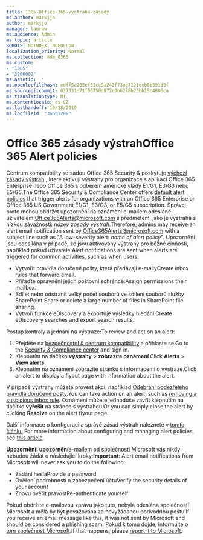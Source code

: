 ```yaml
---
title: 1385-Office-365-výstraha-zásady
ms.author: markjjo
author: markjjo
manager: lauraw
ms.audience: Admin
ms.topic: article
ROBOTS: NOINDEX, NOFOLLOW
localization_priority: Normal
ms.collection: Adm_O365
ms.custom:
- "1385"
- "3200002"
ms.assetid: ''
ms.openlocfilehash: edff5a265cf31ce9a242f73ae7121ccb8b591d5f
ms.sourcegitcommit: 037331d71f06750d972c0b6278b23bb15c4806ca
ms.translationtype: MT
ms.contentlocale: cs-CZ
ms.lasthandoff: 10/18/2019
ms.locfileid: "36661289"
---
```

# <a name="office-365-alert-policies"></a><span data-ttu-id="7a5cb-102">Office 365 zásady výstrah</span><span class="sxs-lookup"><span data-stu-id="7a5cb-102">Office 365 Alert policies</span></span>

<span data-ttu-id="7a5cb-103">Centrum kompatibility se sadou Office 365 Security & poskytuje [výchozí zásady výstrah](https://docs.microsoft.com/office365/securitycompliance/alert-policies#default-alert-policies) , které aktivují výstrahy pro organizace s aplikací Office 365 Enterprise nebo Office 365 s odběrem americké vlády E1/G1, E3/G3 nebo E5/G5.</span><span class="sxs-lookup"><span data-stu-id="7a5cb-103">The Office 365 Security & Compliance Center offers [default alert policies](https://docs.microsoft.com/office365/securitycompliance/alert-policies#default-alert-policies) that trigger alerts for organizations with an Office 365 Enterprise or Office 365 US Government E1/G1, E3/G3, or E5/G5 subscription.</span></span> <span data-ttu-id="7a5cb-104">Správci proto mohou obdržet upozornění na oznámení e-mailem odeslané uživatelem Office365Alerts@microsoft.com s předmětem, jako je výstraha s nízkou závažností: *název zásady výstrah*.</span><span class="sxs-lookup"><span data-stu-id="7a5cb-104">Therefore, admins may receive an alert email notification sent by Office365Alerts@microsoft.com with a subject line such as "A low-severity alert: *name of alert policy*".</span></span> <span data-ttu-id="7a5cb-105">Upozornění jsou odesílána v případě, že jsou aktivovány výstrahy pro běžné činnosti, například pokud uživatelé:</span><span class="sxs-lookup"><span data-stu-id="7a5cb-105">Alert notifications are sent when alerts are triggered for common activities, such as when users:</span></span>

- <span data-ttu-id="7a5cb-106">Vytvořit pravidla doručené pošty, která předávají e-maily</span><span class="sxs-lookup"><span data-stu-id="7a5cb-106">Create inbox rules that forward email.</span></span>
- <span data-ttu-id="7a5cb-107">Přiřaďte oprávnění jejich poštovní schránce.</span><span class="sxs-lookup"><span data-stu-id="7a5cb-107">Assign permissions their mailbox.</span></span>
- <span data-ttu-id="7a5cb-108">Sdílet nebo odstranit velký počet souborů ve sdílení souborů služby SharePoint.</span><span class="sxs-lookup"><span data-stu-id="7a5cb-108">Share or delete a large number of files in SharePoint file sharing.</span></span>
- <span data-ttu-id="7a5cb-109">Vytvoří funkce eDiscovery a exportuje výsledky hledání.</span><span class="sxs-lookup"><span data-stu-id="7a5cb-109">Create eDiscovery searches and export search results.</span></span>

<span data-ttu-id="7a5cb-110">Postup kontroly a jednání na výstraze:</span><span class="sxs-lookup"><span data-stu-id="7a5cb-110">To review and act on an alert:</span></span>

1. <span data-ttu-id="7a5cb-111">Přejděte na [bezpečnostní & centrum kompatibility](https://protection.office.com) a přihlaste se.</span><span class="sxs-lookup"><span data-stu-id="7a5cb-111">Go to the [Security & Compliance center](https://protection.office.com) and sign in.</span></span>
2. <span data-ttu-id="7a5cb-112">Klepnutím na tlačítko **výstrahy** > **zobrazíte oznámení**.</span><span class="sxs-lookup"><span data-stu-id="7a5cb-112">Click **Alerts** > **View alerts**.</span></span>
3. <span data-ttu-id="7a5cb-113">Klepnutím na oznámení zobrazíte stránku s informacemi o výstraze.</span><span class="sxs-lookup"><span data-stu-id="7a5cb-113">Click an alert to display a flyout page with information about the alert.</span></span>

<span data-ttu-id="7a5cb-114">V případě výstrahy můžete provést akci, například [Odebrání podezřelého pravidla doručené pošty](https://docs.microsoft.com/office365/securitycompliance/responding-to-a-compromised-email-account).</span><span class="sxs-lookup"><span data-stu-id="7a5cb-114">You can take action on an alert, such as [removing a suspicious inbox rule](https://docs.microsoft.com/office365/securitycompliance/responding-to-a-compromised-email-account).</span></span> <span data-ttu-id="7a5cb-115">Oznámení můžete jednoduše zavřít klepnutím na tlačítko **vyřešit** na stránce s výstrahou.</span><span class="sxs-lookup"><span data-stu-id="7a5cb-115">Or you can simply close the alert by clicking **Resolve** on the alert flyout page.</span></span>

<span data-ttu-id="7a5cb-116">Další informace o konfiguraci a správě zásad výstrah naleznete v [tomto článku](https://docs.microsoft.com/office365/securitycompliance/alert-policies).</span><span class="sxs-lookup"><span data-stu-id="7a5cb-116">For more information about configuring and managing alert policies, see  [this article](https://docs.microsoft.com/office365/securitycompliance/alert-policies).</span></span>

<span data-ttu-id="7a5cb-117">**Upozornění: upozornění**e-mailem od společnosti Microsoft vás nikdy nebudou žádat o následující kroky:</span><span class="sxs-lookup"><span data-stu-id="7a5cb-117">**Important**: Alert email notifications from Microsoft will never ask you to do the following:</span></span>

- <span data-ttu-id="7a5cb-118">Zadání hesla</span><span class="sxs-lookup"><span data-stu-id="7a5cb-118">Provide a password</span></span>
- <span data-ttu-id="7a5cb-119">Ověření podrobností o zabezpečení účtu</span><span class="sxs-lookup"><span data-stu-id="7a5cb-119">Verify the security details of your account</span></span>
- <span data-ttu-id="7a5cb-120">Znovu ověřit pravost</span><span class="sxs-lookup"><span data-stu-id="7a5cb-120">Re-authenticate yourself</span></span>

<span data-ttu-id="7a5cb-121">Pokud obdržíte e-mailovou zprávu jako tuto, nebyla odeslána společností Microsoft a měla by být považována za nevyžádanou podvodnou poštu.</span><span class="sxs-lookup"><span data-stu-id="7a5cb-121">If you receive an email message like this, it was not sent by Microsoft and should be considered a phishing scam.</span></span> <span data-ttu-id="7a5cb-122">Pokud k tomu dojde, informujte [o tom společnost Microsoft](https://docs.microsoft.com/office365/SecurityCompliance/report-junk-email-and-phishing-scams-in-outlook-on-the-web-eop).</span><span class="sxs-lookup"><span data-stu-id="7a5cb-122">If that happens, please [report it to Microsoft](https://docs.microsoft.com/office365/SecurityCompliance/report-junk-email-and-phishing-scams-in-outlook-on-the-web-eop).</span></span>